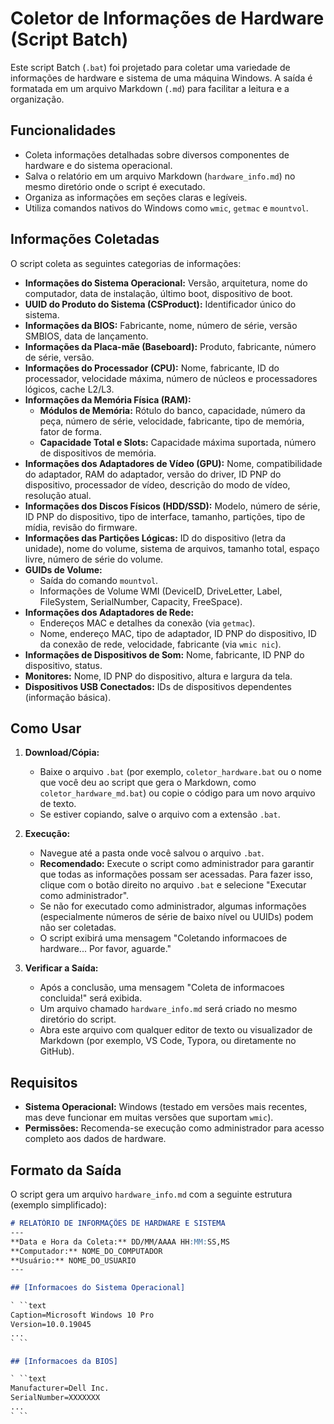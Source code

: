 # Coletor de Informações de Hardware (Script Batch)

Este script Batch (`.bat`) foi projetado para coletar uma variedade de informações de hardware e sistema de uma máquina Windows. A saída é formatada em um arquivo Markdown (`.md`) para facilitar a leitura e a organização.

## Funcionalidades

* Coleta informações detalhadas sobre diversos componentes de hardware e do sistema operacional.
* Salva o relatório em um arquivo Markdown (`hardware_info.md`) no mesmo diretório onde o script é executado.
* Organiza as informações em seções claras e legíveis.
* Utiliza comandos nativos do Windows como `wmic`, `getmac` e `mountvol`.

## Informações Coletadas

O script coleta as seguintes categorias de informações:

* **Informações do Sistema Operacional:** Versão, arquitetura, nome do computador, data de instalação, último boot, dispositivo de boot.
* **UUID do Produto do Sistema (CSProduct):** Identificador único do sistema.
* **Informações da BIOS:** Fabricante, nome, número de série, versão SMBIOS, data de lançamento.
* **Informações da Placa-mãe (Baseboard):** Produto, fabricante, número de série, versão.
* **Informações do Processador (CPU):** Nome, fabricante, ID do processador, velocidade máxima, número de núcleos e processadores lógicos, cache L2/L3.
* **Informações da Memória Física (RAM):**
    * **Módulos de Memória:** Rótulo do banco, capacidade, número da peça, número de série, velocidade, fabricante, tipo de memória, fator de forma.
    * **Capacidade Total e Slots:** Capacidade máxima suportada, número de dispositivos de memória.
* **Informações dos Adaptadores de Vídeo (GPU):** Nome, compatibilidade do adaptador, RAM do adaptador, versão do driver, ID PNP do dispositivo, processador de vídeo, descrição do modo de vídeo, resolução atual.
* **Informações dos Discos Físicos (HDD/SSD):** Modelo, número de série, ID PNP do dispositivo, tipo de interface, tamanho, partições, tipo de mídia, revisão do firmware.
* **Informações das Partições Lógicas:** ID do dispositivo (letra da unidade), nome do volume, sistema de arquivos, tamanho total, espaço livre, número de série do volume.
* **GUIDs de Volume:**
    * Saída do comando `mountvol`.
    * Informações de Volume WMI (DeviceID, DriveLetter, Label, FileSystem, SerialNumber, Capacity, FreeSpace).
* **Informações dos Adaptadores de Rede:**
    * Endereços MAC e detalhes da conexão (via `getmac`).
    * Nome, endereço MAC, tipo de adaptador, ID PNP do dispositivo, ID da conexão de rede, velocidade, fabricante (via `wmic nic`).
* **Informações de Dispositivos de Som:** Nome, fabricante, ID PNP do dispositivo, status.
* **Monitores:** Nome, ID PNP do dispositivo, altura e largura da tela.
* **Dispositivos USB Conectados:** IDs de dispositivos dependentes (informação básica).

## Como Usar

1.  **Download/Cópia:**
    * Baixe o arquivo `.bat` (por exemplo, `coletor_hardware.bat` ou o nome que você deu ao script que gera o Markdown, como `coletor_hardware_md.bat`) ou copie o código para um novo arquivo de texto.
    * Se estiver copiando, salve o arquivo com a extensão `.bat`.

2.  **Execução:**
    * Navegue até a pasta onde você salvou o arquivo `.bat`.
    * **Recomendado:** Execute o script como administrador para garantir que todas as informações possam ser acessadas. Para fazer isso, clique com o botão direito no arquivo `.bat` e selecione "Executar como administrador".
    * Se não for executado como administrador, algumas informações (especialmente números de série de baixo nível ou UUIDs) podem não ser coletadas.
    * O script exibirá uma mensagem "Coletando informacoes de hardware... Por favor, aguarde."

3.  **Verificar a Saída:**
    * Após a conclusão, uma mensagem "Coleta de informacoes concluida!" será exibida.
    * Um arquivo chamado `hardware_info.md` será criado no mesmo diretório do script.
    * Abra este arquivo com qualquer editor de texto ou visualizador de Markdown (por exemplo, VS Code, Typora, ou diretamente no GitHub).

## Requisitos

* **Sistema Operacional:** Windows (testado em versões mais recentes, mas deve funcionar em muitas versões que suportam `wmic`).
* **Permissões:** Recomenda-se execução como administrador para acesso completo aos dados de hardware.

## Formato da Saída

O script gera um arquivo `hardware_info.md` com a seguinte estrutura (exemplo simplificado):

```markdown
# RELATÓRIO DE INFORMAÇÕES DE HARDWARE E SISTEMA
---
**Data e Hora da Coleta:** DD/MM/AAAA HH:MM:SS,MS
**Computador:** NOME_DO_COMPUTADOR
**Usuário:** NOME_DO_USUARIO
---

## [Informacoes do Sistema Operacional]

` ``text
Caption=Microsoft Windows 10 Pro
Version=10.0.19045
...
` ``

## [Informacoes da BIOS]

` ``text
Manufacturer=Dell Inc.
SerialNumber=XXXXXXX
...
` ``
